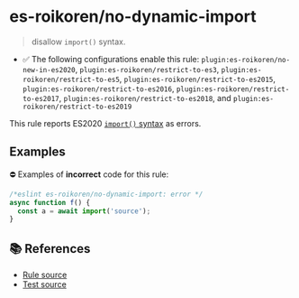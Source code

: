 # es-roikoren/no-dynamic-import
> disallow `import()` syntax.

- ✅ The following configurations enable this rule: `plugin:es-roikoren/no-new-in-es2020`, `plugin:es-roikoren/restrict-to-es3`, `plugin:es-roikoren/restrict-to-es5`, `plugin:es-roikoren/restrict-to-es2015`, `plugin:es-roikoren/restrict-to-es2016`, `plugin:es-roikoren/restrict-to-es2017`, `plugin:es-roikoren/restrict-to-es2018`, and `plugin:es-roikoren/restrict-to-es2019`

This rule reports ES2020 [`import()` syntax](https://github.com/tc39/proposal-dynamic-import) as errors.

## Examples

⛔ Examples of **incorrect** code for this rule:

```js
/*eslint es-roikoren/no-dynamic-import: error */
async function f() {
  const a = await import('source');
}
```

## 📚 References

- [Rule source](https://github.com/roikoren755/eslint-plugin-es/blob/v2.0.3/src/rules/no-dynamic-import.ts)
- [Test source](https://github.com/roikoren755/eslint-plugin-es/blob/v2.0.3/tests/src/rules/no-dynamic-import.ts)
